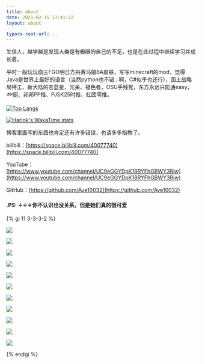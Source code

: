 ```yaml
---
title: about
date: 2021-02-15 17:41:22
layout: about

typora-root-url: ..
---
```



生信人，越学越是发现~~人类是有极限的~~自己的不足，也是在此过程中继续学习并成长着。		

平时一般玩玩崩三FGO明日方舟赛马娘BA崩铁，写写minecraft的mod，觉得Java是世界上最好的语言（当然python也不错...啊，C#似乎也还行），国土战略局特工、新大陆的苍蓝星、光呆、褪色者，OSU手残党，东方永远只能通easy，🐟厨、邦邦PP推、PJSK25时推、虹团雫推。		

[![Top Langs](https://github-readme-stats.vercel.app/api/top-langs/?username=Aye10032)](https://github.com/anuraghazra/github-readme-stats)



[![Harlok's WakaTime stats](https://github-readme-stats.vercel.app/api/wakatime?username=Aye10032)](https://github.com/anuraghazra/github-readme-stats)



博客里面写的东西也肯定还有许多错误，也请多多指教了。



bilibili：[https://space.bilibili.com/40077740](https://space.bilibili.com/40077740)		

YouTube：[https://www.youtube.com/channel/UC9eGGYDpK18RYFhGBWY3Riw](https://www.youtube.com/channel/UC9eGGYDpK18RYFhGBWY3Riw)		

GitHub：[https://github.com/Aye10032](https://github.com/Aye10032)		





#### .PS: ↓↓↓你不认识也没关系，但是她们真的很可爱

{% gi 11 3-3-3-2 %}

![](/images/EcURIQNUMAEHa3W.jpg)

![](/images/70667718_p0.jpg)

![](/images/EvORn_mUcAEr4LF.jfif)



![](/images/68390587_p0.jpg)

![](/images/61335672_p0.png)

![](/images/30244857_p0.jpg)

![](/images/63471622_p0.jpg)

![](/images/88887062_p0.jpg)

![](/images/87535230_p0.jpg)

![](/images/hanakotoba.jpg)

![](/images/街角魔族.png)

{% endgi %}
